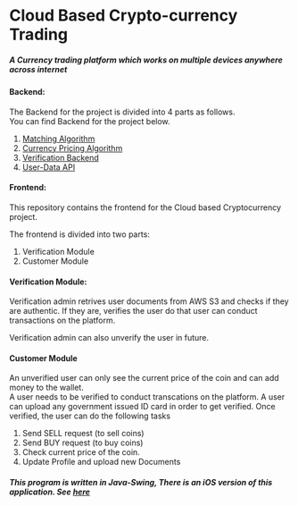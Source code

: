 # Cloud Based Crypto-currency Trading

##### A Currency trading platform which works on multiple devices anywhere across internet

#### Backend:
The Backend for the project is divided into 4 parts as follows. <br/>
You can find Backend for the project below.
1. [Matching Algorithm](https://github.com/PratikMahajan/Dynamic-Currency-Pricing-API)
2. [Currency Pricing Algorithm](https://github.com/PratikMahajan/Dynamic-Currency-Pricing-API)
3. [Verification Backend](https://github.com/PratikMahajan/Dynamic-Currency-Pricing-API)
4. [User-Data API](https://github.com/PratikMahajan/User-Data-API)


#### Frontend:
This repository contains the frontend for the Cloud based Cryptocurrency project.

The frontend is divided into two parts:<br/>

1. Verification Module
2. Customer Module


#### Verification Module:
Verification admin retrives user documents from AWS S3 and checks if they are authentic. If they are, verifies the user do that user can conduct transactions on the platform.

Verification admin can also unverify the user in future.

#### Customer Module
An unverified user can only see the current price of the coin and can add money to the wallet. <br/>
A user needs to be verified to conduct transcations on the platform. A user can upload any government issued ID card in order to get verified.
Once verified, the user can do the following tasks

1. Send SELL request (to sell coins)
2. Send BUY request (to buy coins)
3. Check current price of the coin.
4. Update Profile and upload new Documents


##### This program is written in Java-Swing, There is an iOS version of this application. See [here](https://github.com/PratikMahajan/iOS-Cryptocurrency-Trading-App)
